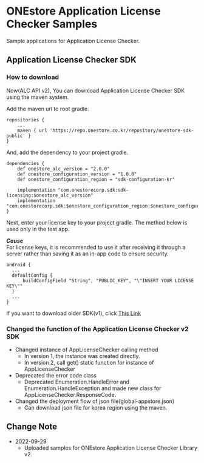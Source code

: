 # ONEstore Application License Checker Samples
Sample applications for Application License Checker.

## Application License Checker SDK
### How to download
Now(ALC API v2), You can download Application License Checker SDK using the maven system.

Add the maven url to root gradle.

```
repositories {
    ...
    maven { url 'https://repo.onestore.co.kr/repository/onestore-sdk-public' }
}
```

And, add the dependency to your project gradle.

```
dependencies {
    def onestore_alc_version = "2.0.0"
    def onestore_configuration_version = "1.0.0"
    def onestore_configuration_region = "sdk-configuration-kr"
    
    implementation "com.onestorecorp.sdk:sdk-licensing:$onestore_alc_version"
    implementation "com.onestorecorp.sdk:$onestore_configuration_region:$onestore_configuration_version"
}
```

Next, enter your license key to your project gradle. The method below is used only in the test app.

***Cause***<br/>
For license keys, it is recommended to use it after receiving it through a server rather than saving it as an in-app code to ensure security.

```
android {
  ...
  defaultConfig {
      buildConfigField "String", "PUBLIC_KEY", "\"INSERT YOUR LICENSE KEY\""
  }
  ...
}
```

If you want to download older SDK(v1), click [This Link](https://github.com/ONE-store/app_license_checker/releases/tag/release%2Falc-1.0.0)

### Changed the function of the Application License Checker v2 SDK
* Changed instance of AppLicenseChecker calling method 
    * In version 1, the instance was created directly.
    * In version 2, call get() static function for instance of AppLicenseChecker 
* Deprecated the error code class
    * Deprecated Enumeration.HandleError and Enumeration.HandleException and made new class for AppLicenseChecker.ResponseCode.
* Changed the deployment flow of json file(global-appstore.json)
    * Can download json file for korea region using the maven.

## Change Note

* 2022-09-29
    * Uploaded samples for ONEstore Application License Checker Library v2. 


	
